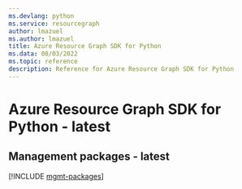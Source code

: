 ```yaml
---
ms.devlang: python
ms.service: resourcegraph
author: lmazuel
ms.author: lmazuel
title: Azure Resource Graph SDK for Python
ms.data: 08/03/2022
ms.topic: reference
description: Reference for Azure Resource Graph SDK for Python
---
```

# Azure Resource Graph SDK for Python - latest

## Management packages - latest
[!INCLUDE [mgmt-packages](resource-graph-mgmt-index.md)]